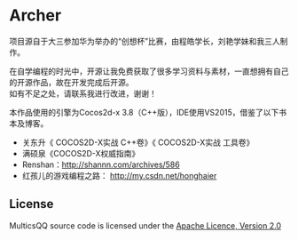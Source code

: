 # Archer
项目源自于大三参加华为举办的“创想杯”比赛，由程皓学长，刘艳学妹和我三人制作。  

在自学编程的时光中，开源让我免费获取了很多学习资料与素材，一直想拥有自己的开源作品，故在开发完成后开源。  
如有不足之处，请联系我进行改进，谢谢！  

本作品使用的引擎为Cocos2d-x 3.8（C++版），IDE使用VS2015，借鉴了以下书本及博客。  
* 关东升《 COCOS2D-X实战 C++卷》《 COCOS2D-X实战 工具卷》
* 满硕泉《COCOS2D-X权威指南》
* Renshan：http://shannn.com/archives/586
* 红孩儿的游戏编程之路： http://my.csdn.net/honghaier

## License

MulticsQQ source code is licensed under the 
[Apache Licence, Version 2.0](http://www.apache.org/licenses/LICENSE-2.0.html)
